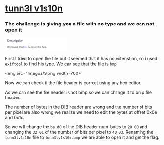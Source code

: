 <a href="https://play.picoctf.org/practice/challenge/112?category=4&page=1&solved=0"><h1>tunn3l v1s10n</h1></a>

<h3> The challenge is giving you a file with no type and we can not open it</h3>
<img src="Images/8.png" width=200>

First I tried to open the file but it seemed that it has no extenstion, so i used `exiftool` to find his type.
We can see that the file is `bmp`. 

<img src="Images/9.png width=700>


Now we can check if the file header is correct using any hex editor.



As we can see the file header is not bmp so we can change it to bmp file header.



The number of bytes in the DIB header are wrong and the number of bits per pixel are also wrong we realize we need to edit the bytes at offset 0x0e and 0x1c. 


So we will change the `ba d0` of the DIB header num-bytes to `28 00` and changing the `32 01` of the number of bits per pixel to `40 03`. Renaming the `tunn3lv1s10n` file to `tunn3lv1s10n.bmp` we are able to open it and get the flag.
